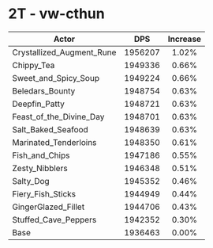 # 2T - vw-cthun
| Actor | DPS | Increase |
|---|:---:|:---:|
|Crystallized_Augment_Rune|1956207|1.02%|
|Chippy_Tea|1949336|0.66%|
|Sweet_and_Spicy_Soup|1949224|0.66%|
|Beledars_Bounty|1948754|0.63%|
|Deepfin_Patty|1948721|0.63%|
|Feast_of_the_Divine_Day|1948701|0.63%|
|Salt_Baked_Seafood|1948639|0.63%|
|Marinated_Tenderloins|1948350|0.61%|
|Fish_and_Chips|1947186|0.55%|
|Zesty_Nibblers|1946348|0.51%|
|Salty_Dog|1945352|0.46%|
|Fiery_Fish_Sticks|1944949|0.44%|
|GingerGlazed_Fillet|1944706|0.43%|
|Stuffed_Cave_Peppers|1942352|0.30%|
|Base|1936463|0.00%|
